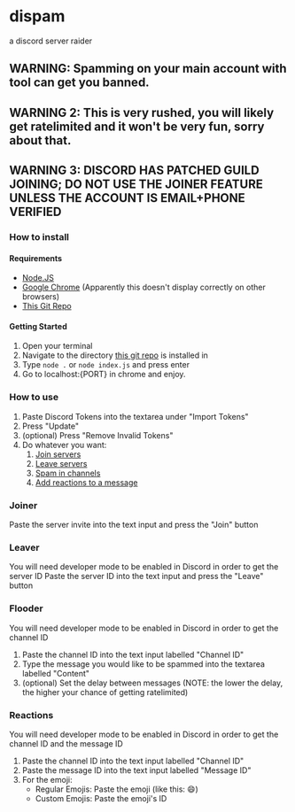# dispam
a discord server raider

## WARNING: Spamming on your main account with tool can get you banned.

## WARNING 2: This is very rushed, you will likely get ratelimited and it won't be very fun, sorry about that.

## **WARNING 3: DISCORD HAS PATCHED GUILD JOINING; DO NOT USE THE JOINER FEATURE UNLESS THE ACCOUNT IS EMAIL+PHONE VERIFIED**

### How to install
#### Requirements
- [Node.JS](https://node-js.org/en/download)
- [Google Chrome](https://google.com/chrome) (Apparently this doesn't display correctly on other browsers)
- [This Git Repo](https://github.com/c8hundersore/dispam/archive/main.zip)

#### Getting Started
1. Open your terminal
2. Navigate to the directory [this git repo](https://github.com/c8hundersore/dispam/archive/main.zip) is installed in
3. Type `node .` or `node index.js` and press enter
4. Go to localhost:{PORT} in chrome and enjoy.

### How to use
1. Paste Discord Tokens into the textarea under "Import Tokens"
2. Press "Update"
3. (optional) Press "Remove Invalid Tokens"
4. Do whatever you want:
    1. [Join servers](#Joiner)
    2. [Leave servers](#Leaver)
    3. [Spam in channels](#Flooder)
    4. [Add reactions to a message](#Reactions)


### Joiner
Paste the server invite into the text input and press the "Join" button

### Leaver
You will need developer mode to be enabled in Discord in order to get the server ID
Paste the server ID into the text input and press the "Leave" button

### Flooder
You will need developer mode to be enabled in Discord in order to get the channel ID

1. Paste the channel ID into the text input labelled "Channel ID"
2. Type the message you would like to be spammed into the textarea labelled "Content"
3. (optional) Set the delay between messages (NOTE: the lower the delay, the higher your chance of getting ratelimited)

### Reactions
You will need developer mode to be enabled in Discord in order to get the channel ID and the message ID

1. Paste the channel ID into the text input labelled "Channel ID"
2. Paste the message ID into the text input labelled "Message ID"
3. For the emoji:
    - Regular Emojis: Paste the emoji (like this: 😄)
    - Custom Emojis: Paste the emoji's ID
